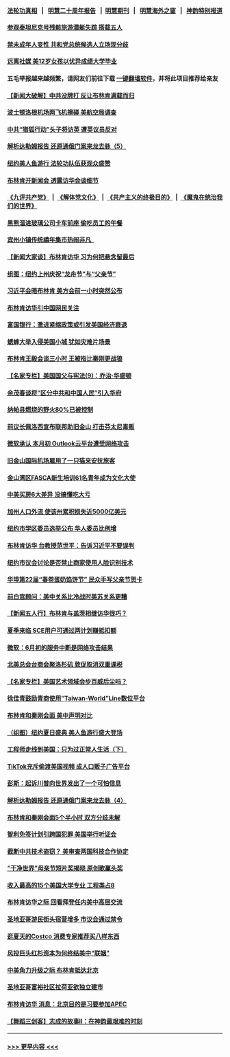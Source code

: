 #### [法轮功真相](https://github.com/gfw-breaker/truth/blob/master/README.md?t=0) &nbsp;&nbsp;|&nbsp;&nbsp; [明慧二十周年报告](https://github.com/gfw-breaker/mh-reports/blob/master/README.md?t=0) &nbsp;&nbsp;|&nbsp;&nbsp;[明慧期刊](https://github.com/gfw-breaker/mh-qikan) &nbsp;&nbsp;|&nbsp;&nbsp; [明慧海外之窗](https://github.com/gfw-breaker/mh-news/blob/master/README.md?t=0) &nbsp;&nbsp;|&nbsp;&nbsp; [神韵特别报道](https://github.com/gfw-breaker/mh-news/blob/master/shenyun.md?t=0)
#### [参观泰坦尼克号残骸旅游潜艇失踪 搭载五人](../pages/nsc412/n14019195.md?t=06200643) 
#### [禁未成年人变性 共和党总统候选人立场现分歧](../pages/nsc412/n14019143.md?t=06200643) 
#### [远离社媒 美12岁女孩以优异成绩大学毕业](../pages/nsc412/n14018782.md?t=06200643) 
#### 五毛举报越来越频繁，请网友们前往下载 [一键翻墙软件](https://github.com/gfw-breaker/ssr-accounts)，并将此项目推荐给亲友
#### [【新闻大破解】中共没牌打 反让布林肯满载而归](../pages/nsc412/n14019140.md?t=06200643) 
#### [波士顿洛根机场两飞机擦碰 美航空局调查](../pages/nsc412/n14019096.md?t=06200643) 
#### [中共“猎狐行动”头子将访英 遭英议员反对](../pages/nsc412/n14019129.md?t=06200643) 
#### [解析达勒姆报告 还原通俄门案来龙去脉（5）](../pages/nsc412/n14016671.md?t=06200643) 
#### [纽约美人鱼游行 法轮功队伍获观众盛赞](../pages/nsc412/n14018710.md?t=06200643) 
#### [布林肯开新闻会 透露访华会谈细节](../pages/nsc412/n14019092.md?t=06200643) 
#### [《九评共产党》](https://github.com/begood0513/9ping.md/blob/master/README.md) &nbsp;|&nbsp; [《解体党文化》](../../../../jtdwh.md/blob/master/README.md)  &nbsp;|&nbsp; [《共产主义的终极目的》](../../../../gczydzjmd.md/blob/master/README.md) &nbsp;|&nbsp; [《魔鬼在统治我们的世界》](../../../../mgztzwmdsj.md/blob/master/README.md) 
#### [黑熊溜进玻璃公司卡车前座 偷吃员工的午餐](../pages/nsc412/n14018863.md?t=06200643) 
#### [宾州小镇传统禧年集市热闹非凡  ](../pages/nsc412/n14019050.md?t=06200643) 
#### [【新闻大家谈】布林肯访华 习为何把悬念留最后](../pages/nsc412/n14019030.md?t=06200643) 
#### [组图：纽约上州庆祝“龙舟节”与“父亲节”](../pages/nsc412/n14018705.md?t=06200643) 
#### [习近平会晤布林肯 美方会前一小时突然公布](../pages/nsc412/n14018856.md?t=06200643) 
#### [布林肯访华引中国网民关注](../pages/nsc412/n14018557.md?t=06200643) 
#### [富国银行：激进紧缩政策或引发美国经济衰退](../pages/nsc412/n14018859.md?t=06200643) 
#### [蟋蟀大举入侵美国小城 犹如灾难片场景](../pages/nsc412/n14018678.md?t=06200643) 
#### [布林肯王毅会谈三小时 王被指比秦刚更战狼](../pages/nsc412/n14018813.md?t=06200643) 
#### [【名家专栏】美国国父与宪法(9)：乔治‧华盛顿](../pages/nsc412/n14016040.md?t=06200643) 
#### [余茂春谈将“区分中共和中国人民”引入华府](../pages/nsc412/n14018707.md?t=06200643) 
#### [纳帕县燃烧的野火80%已被控制](../pages/nsc412/n14018737.md?t=06200643) 
#### [前议长佩洛西宣布联邦助旧金山 打击芬太尼毒贩](../pages/nsc412/n14018734.md?t=06200643) 
#### [微软承认 本月初 Outlook云平台遭受网络攻击](../pages/nsc412/n14018729.md?t=06200643) 
#### [旧金山国际机场雇用了一只猫来安抚旅客](../pages/nsc412/n14018726.md?t=06200643) 
#### [金山湾区FASCA新生培训61名青年成为文化大使](../pages/nsc412/n14018701.md?t=06200643) 
#### [中美买房6大差异 没搞懂吃大亏](../pages/nsc412/n14018682.md?t=06200643) 
#### [加州人口外流 使该州累积损失近5000亿美元](../pages/nsc412/n14018660.md?t=06200643) 
#### [纽约市学区委员选举公布 华人委员比例增](../pages/nsc412/n14018619.md?t=06200643) 
#### [布林肯访华 台教授范世平：告诉习近平不要误判](../pages/nsc412/n14018644.md?t=06200643) 
#### [纽约市议会讨论是否禁止商家使用人脸识别技术](../pages/nsc412/n14018621.md?t=06200643) 
#### [华埠第22届“春卷蛋奶馅饼节” 民众手写父亲节贺卡](../pages/nsc412/n14018639.md?t=06200643) 
#### [前白宫顾问：美中关系比冷战时美苏关系更糟](../pages/nsc412/n14018499.md?t=06200643) 
#### [【新闻五人行】布林肯与盖茨相继访华很巧？](../pages/nsc412/n14018489.md?t=06200643) 
#### [夏季来临 SCE用户可通过两计划赚抵扣额](../pages/nsc412/n14018579.md?t=06200643) 
#### [微软：6月初的服务中断是网络攻击结果](../pages/nsc412/n14018438.md?t=06200643) 
#### [北美总会台商会聚洛杉矶 敦促取消双重课税](../pages/nsc412/n14018505.md?t=06200643) 
#### [【名家专栏】美国艺术领域会步百威后尘吗？](../pages/nsc412/n14018272.md?t=06200643) 
#### [徐佳青鼓励青商使用“Taiwan-World”Line数位平台](../pages/nsc412/n14018382.md?t=06200643) 
#### [布林肯和秦刚会面 美中声明对比](../pages/nsc412/n14018469.md?t=06200643) 
#### [（组图）纽约夏日盛典 美人鱼游行盛大登场](../pages/nsc412/n14018441.md?t=06200643) 
#### [工程师走线到美国：只为过正常人生活（下）](../pages/nsc412/n14017191.md?t=06200643) 
#### [TikTok充斥偷渡美国视频 成人口贩子广告平台](../pages/nsc412/n14018397.md?t=06200643) 
#### [彭斯：起诉川普向世界发出了一个可怕信息](../pages/nsc412/n14018335.md?t=06200643) 
#### [解析达勒姆报告 还原通俄门案来龙去脉（4）](../pages/nsc412/n14016666.md?t=06200643) 
#### [布林肯和秦刚会面5个半小时 双方分歧未解](../pages/nsc412/n14018244.md?t=06200643) 
#### [智利免签计划引跨国犯罪 美国举行听证会](../pages/nsc412/n14018377.md?t=06200643) 
#### [截断中共技术盗窃？ 美审查两国科技合作协定](../pages/nsc412/n14018310.md?t=06200643) 
#### [“干净世界”母亲节短片奖揭晓 原创歌赢头奖](../pages/nsc412/n14018100.md?t=06200643) 
#### [收入最高的15个美国大学专业 工程类占8](../pages/nsc412/n14016332.md?t=06200643) 
#### [布林肯访华之际 回看拜登任内美中高层交流](../pages/nsc412/n14018243.md?t=06200643) 
#### [圣地亚哥游民街头宿营增多 市议会通过禁令](../pages/nsc412/n14018162.md?t=06200643) 
#### [逛夏天的Costco 消费专家推荐买八样东西](../pages/nsc412/n14011350.md?t=06200643) 
#### [风投巨头红杉资本为何终结美中“联姻”](../pages/nsc412/n14018040.md?t=06200643) 
#### [中美角力升级之际 布林肯抵达北京](../pages/nsc412/n14018163.md?t=06200643) 
#### [圣地亚哥富裕社区拉荷亚欲独立建市](../pages/nsc412/n14018096.md?t=06200643) 
#### [布林肯访华 消息：北京目的是习要参加APEC](../pages/nsc412/n14018111.md?t=06200643) 
#### [【舞蹈三剑客】志成的故事II：在神韵最艰难的时刻](../pages/nsc412/n14018150.md?t=06200643) 

----
#### [ >>> 更早内容 <<< ](../indexes/nsc412-earlier.md)
